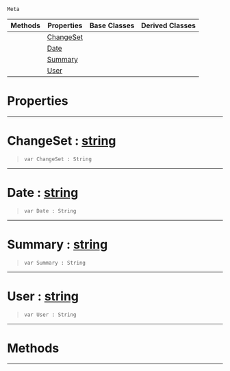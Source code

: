  `Meta`

|Methods|Properties|Base Classes|Derived Classes|
|---|---|---|---|
| |[ ChangeSet](https://github.com/ZilchEngine/ZilchDocs/blob/master/code_reference/class_reference/revision.markdown#changeset-zilch-engine-do)| | |
| |[ Date](https://github.com/ZilchEngine/ZilchDocs/blob/master/code_reference/class_reference/revision.markdown#date-zilch-engine-documen)| | |
| |[ Summary](https://github.com/ZilchEngine/ZilchDocs/blob/master/code_reference/class_reference/revision.markdown#summary-zilch-engine-docu)| | |
| |[ User](https://github.com/ZilchEngine/ZilchDocs/blob/master/code_reference/class_reference/revision.markdown#user-zilch-engine-documen)| | |


 #  Properties


---  
 #  ChangeSet : [string](https://github.com/ZilchEngine/ZilchDocs/blob/master/code_reference/nada_base_types/string.markdown)

> 
> ``` lang=cpp, name=Nada
> var ChangeSet : String


---  
 #  Date : [string](https://github.com/ZilchEngine/ZilchDocs/blob/master/code_reference/nada_base_types/string.markdown)

> 
> ``` lang=cpp, name=Nada
> var Date : String


---  
 #  Summary : [string](https://github.com/ZilchEngine/ZilchDocs/blob/master/code_reference/nada_base_types/string.markdown)

> 
> ``` lang=cpp, name=Nada
> var Summary : String


---  
 #  User : [string](https://github.com/ZilchEngine/ZilchDocs/blob/master/code_reference/nada_base_types/string.markdown)

> 
> ``` lang=cpp, name=Nada
> var User : String


---  
 #  Methods


---  
 

 
